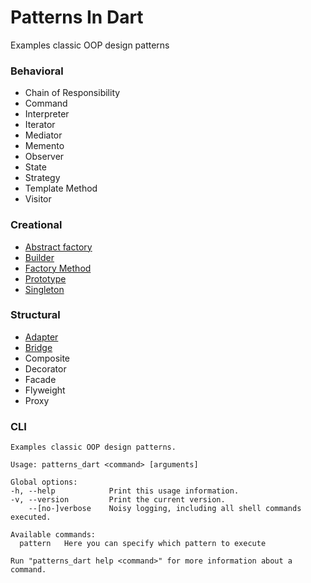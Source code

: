 Patterns In Dart
===================

Examples classic OOP design patterns

### Behavioral
* Chain of Responsibility
* Command
* Interpreter
* Iterator
* Mediator
* Memento
* Observer
* State
* Strategy
* Template Method
* Visitor

### Creational
* [Abstract factory](https://github.com/keygenqt/skill-patterns-dart/tree/main/lib/src/patterns/creational/abstract_factory)
* [Builder](https://github.com/keygenqt/skill-patterns-dart/tree/main/lib/src/patterns/creational/builder)
* [Factory Method](https://github.com/keygenqt/skill-patterns-dart/tree/main/lib/src/patterns/creational/factory_method)
* [Prototype](https://github.com/keygenqt/skill-patterns-dart/tree/main/lib/src/patterns/creational/prototype)
* [Singleton](https://github.com/keygenqt/skill-patterns-dart/tree/main/lib/src/patterns/creational/singleton)

### Structural
* [Adapter](https://github.com/keygenqt/skill-patterns-dart/tree/main/lib/src/patterns/structural/adapter)
* [Bridge](https://github.com/keygenqt/skill-patterns-dart/tree/main/lib/src/patterns/structural/bridge)
* Composite
* Decorator
* Facade
* Flyweight
* Proxy

### CLI

```shell
Examples classic OOP design patterns.

Usage: patterns_dart <command> [arguments]

Global options:
-h, --help            Print this usage information.
-v, --version         Print the current version.
    --[no-]verbose    Noisy logging, including all shell commands executed.

Available commands:
  pattern   Here you can specify which pattern to execute

Run "patterns_dart help <command>" for more information about a command.
```